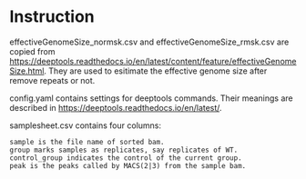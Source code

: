# Instruction
effectiveGenomeSize_normsk.csv and effectiveGenomeSize_rmsk.csv are copied from https://deeptools.readthedocs.io/en/latest/content/feature/effectiveGenomeSize.html. They are used to esitimate the effective genome size after remove repeats or not.

config.yaml contains settings for deeptools commands. Their meanings are described in https://deeptools.readthedocs.io/en/latest/.

samplesheet.csv contains four columns:
```list
sample is the file name of sorted bam.
group marks samples as replicates, say replicates of WT.
control_group indicates the control of the current group.
peak is the peaks called by MACS(2|3) from the sample bam.
```